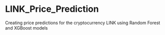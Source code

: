 # LINK_Price_Prediction
Creating price predictions for the cryptocurrency LINK using Random Forest and XGBoost models
